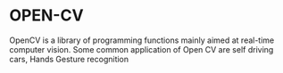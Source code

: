 # OPEN-CV
OpenCV is a library of programming functions mainly aimed at real-time computer vision.
Some common application of Open CV are self driving cars, Hands Gesture recognition 
